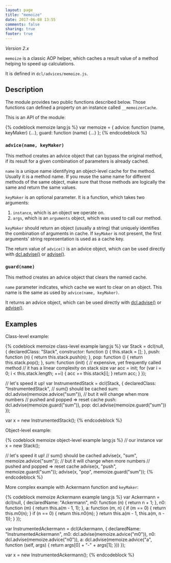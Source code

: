 ```yaml
---
layout: page
title: "memoize"
date: 2017-06-08 13:55
comments: false
sharing: true
footer: true
---
```


*Version 2.x*

`memoize` is a classic AOP helper, which caches a result value of a method helping to speed up calculations.

It is defined in `dcl/advices/memoize.js`.

## Description

The module provides two public functions described below. Those functions can defined a property on an instance called `__memoizerCache`.

This is an API of the module:

{% codeblock memoize lang:js %}
var memoize = {
  advice: function (name, keyMaker) {...},
  guard:  function (name) {...}
};
{% endcodeblock %}

### `advice(name, keyMaker)`

This method creates an advice object that can bypass the original method, if its result for a given combination of parameters is already cached.

`name` is a unique name identifying an object-level cache for the method. Usually it is a method name. If you reuse the same name for different methods of the same object, make sure that those methods are logically the same and return the same values.

`keyMaker` is an optional parameter. It is a function, which takes two arguments:

1. `instance`, which is an object we operate on.
2. `args`, which is an `arguments` object, which was used to call our method.

`keyMaker` should return an object (usually a string) that uniquely identifies the combination of arguments in cache. If `keyMaker` is not present, the first arguments' string representation is used as a cache key.

The return value of `advice()` is an advice object, which can be used directly with [dcl.advise()](/2.x/docs/dcl_js/advise/) or [advise()](/2.x/docs/advise_js/advise/).

### `guard(name)`

This method creates an advice object that clears the named cache.

`name` parameter indicates, which cache we want to clear on an object. This name is the same as used by `advice(name, keyMaker)`.

It returns an advice object, which can be used directly with [dcl.advise()](/2.x/docs/dcl_js/advise/) or [advise()](/2.x/docs/advise_js/advise/).

## Examples

Class-level example:

{% codeblock memoize class-level example lang:js %}
var Stack = dcl(null, {
  declaredClass: "Stack",
  constructor: function () {
    this.stack = [];
  },
  push: function (n) {
    return this.stack.push(n);
  },
  pop: function () {
    return this.stack.pop();
  },
  sum: function (init) {
    // expensive, yet frequently called method
    // it has a linear complexity on stack size
    var acc = init;
    for (var i = 0; i < this.stack.length; ++i) {
      acc += this.stack[i];
    }
    return acc;
  }
});

// let's speed it up!
var InstrumentedStack = dcl(Stack, {
  declaredClass: "InstrumentedStack",
  // sum() should be cached
  sum: dcl.advise(memoize.advice("sum")),
  // but it will change when more numbers
  // pushed and popped => reset cache
  push: dcl.advise(memoize.guard("sum")),
  pop:  dcl.advise(memoize.guard("sum"))
});

var x = new InstrumentedStack();
{% endcodeblock %}

Object-level example:

{% codeblock memoize object-level example lang:js %}
// our instance
var x = new Stack();

// let's speed it up!
// sum() should be cached
advise(x, "sum", memoize.advice("sum"));
// but it will change when more numbers
// pushed and popped => reset cache
advise(x, "push", memoize.guard("sum"));
advise(x, "pop",  memoize.guard("sum"));
{% endcodeblock %}

More complex example with Ackermann function and `keyMaker`:

{% codeblock memoize Ackermann example lang:js %}
var Ackermann = dcl(null, {
  declaredName: "Ackermann",
  m0: function (n) {
    return n + 1;
  },
  n0: function (m) {
    return this.a(m - 1, 1);
  },
  a: function (m, n) {
    if (m == 0) {
      return this.m0(n);
    }
    if (n == 0) {
      return this.n0(m);
    }
    return this.a(m - 1, this.a(m, n - 1));
  }
});

var InstrumentedAckermann = dcl(Ackermann, {
  declaredName: "InstrumentedAckermann",
  m0: dcl.advise(memoize.advice("m0")),
  n0: dcl.advise(memoize.advice("n0")),
  a:  dcl.advise(memoize.advice("a", function (self, args) {
    return args[0] + "-" + args[1];
  }))
});

var x = new InstrumentedAckermann();
{% endcodeblock %}
